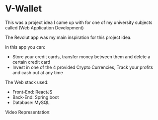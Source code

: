 # V-Wallet

This was a project idea I came up with for one of my university subjects called (Web Application Development)


The Revolut app was my main inspiration for this project idea.

in this app you can: 
 - Store your credit cards, transfer money between them and delete a certain credit card
 - Invest in one of the 4 provided Crypto Currencies, Track your profits and cash out at any time


The Web stack used:
 - Front-End: ReactJS
 - Back-End: Spring boot
 - Database:  MySQL


Video Representation:
